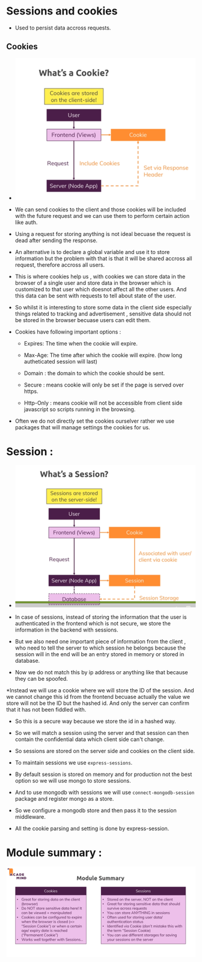 # Sessions and cookies 

* Used to persist data accross requests.

## Cookies 

* ![](2022-05-11-14-58-06.png)

* We can send cookies to the client and those cookies will be included with the future request and we can use them to perform certain action like auth.

* Using a request for storing anything is not ideal becuase the request is dead after sending the response.

* An alternative is to declare a global variable and use it to store information but the problem with that is that it will be shared accross all request, therefore accross all users.

* This is where cookies help us , with cookies we can store data in the browser of a single user and store data in the browser which is customized to that user which doesnot affect all the other users. And this data can be sent with requests to tell about state of the user.

* So whilst it is interesting to store some data in the client side especially things related to tracking and advertisement , sensitive data should not be stored in the browser becuase users can edit them.

* Cookies have following important options : 

    * Expires: The time when the cookie will expire.

    * Max-Age: The time after which the cookie will expire. (how long autheticated session will last)

    * Domain : the domain to which the cookie should be sent.

    * Secure : means cookie will only be set if the page is served over https.

    * Http-Only : means cookie will not be accessible from client side javascript so scripts running in the browsing.

* Often we do not directly set the cookies ourselver rather we use packages that will manage settings the cookies for us.

# Session : 

* ![](2022-05-12-14-35-24.png)

* In case of sessions, instead of storing the information that the user is authenticated in the frontend which is not secure, we store the information in the backend with sessions.

* But we also need one important piece of information from the client , who need to tell the server to which session he belongs because the session will in the end will be an entry stored in memory or stored in database.

* Now we do not match this by ip address or anything like that because they can be spoofed.

*Instead we will use a cookie where we will store the ID of the session. And we cannot change this id from the frontend becuase actually the value we store will not be the ID but the hashed id. And only the server can confirm that it has not been fiddled with.

* So this is a secure way because we store the id in a hashed way. 

* So we will match a session using the server and that session can then contain the confidential data which client side can't change.

* So sessions are stored on the server side and cookies on the client side.

* To maintain sessions we use `express-sessions`.

* By default session is stored on memory and for production not the best option so we will use mongo to store sessions.

* And to use mongodb with sessions we will use `connect-mongodb-session` package and register mongo as a store.

* So we configure a mongodb store and then pass it to the session middleware.

* All the cookie parsing and setting is done by express-session.

# Module summary : 

![](2022-05-12-23-10-19.png)
